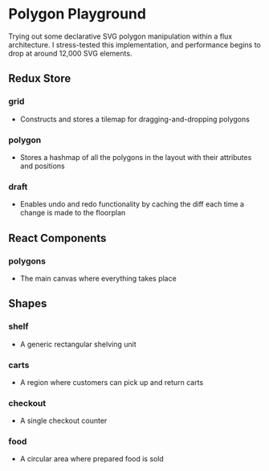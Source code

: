 # Polygon Playground

Trying out some declarative SVG polygon manipulation within a flux architecture. I stress-tested this implementation, and performance begins to drop at around 12,000 SVG elements.

## Redux Store

### grid
  - Constructs and stores a tilemap for dragging-and-dropping polygons

### polygon
  - Stores a hashmap of all the polygons in the layout with their attributes and positions

### draft
  - Enables undo and redo functionality by caching the diff each time a change is made to the floorplan

## React Components

### polygons

  - The main canvas where everything takes place

## Shapes

### shelf

  - A generic rectangular shelving unit

### carts

  - A region where customers can pick up and return carts

### checkout

  - A single checkout counter

### food

  - A circular area where prepared food is sold


